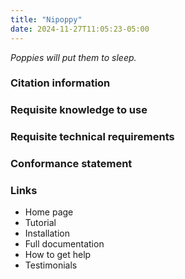```yaml
---
title: "Nipoppy"
date: 2024-11-27T11:05:23-05:00
---
```


*Poppies will put them to sleep.*

### Citation information

### Requisite knowledge to use

### Requisite technical requirements

### Conformance statement

### Links

- Home page
- Tutorial
- Installation
- Full documentation
- How to get help
- Testimonials
